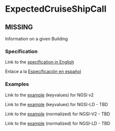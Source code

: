 # ExpectedCruiseShipCall
  ## MISSING

  Information on a given Building
  ### Specification

  Link to the [specification in English](https://egitlab.iti.es/dataports/data_processing/datamodel/-/tree/master/PortManagement/ExpectedCruiseShipCall/doc/spec_EN.md")

  Enlace a la [Especificación en español](https://egitlab.iti.es/dataports/data_processing/datamodel/-/tree/master/PortManagement/ExpectedCruiseShipCall/doc/spec_ES.md")

  ### Examples

  Link to the [example](https://egitlab.iti.es/dataports/data_processing/datamodel/-/tree/master/PortManagement/ExpectedCruiseShipCall/examples/example.json) (keyvalues) for NGSI v2

  Link to the [example](https://egitlab.iti.es/dataports/data_processing/datamodel/-/tree/master/PortManagement/ExpectedCruiseShipCall/examples/example.jsonld) (keyvalues) for NGSI-LD - TBD

  Link to the [example](https://egitlab.iti.es/dataports/data_processing/datamodel/-/tree/master/PortManagement/ExpectedCruiseShipCall/examples/example-normalized.json) (normalized) for NGSI-V2 - TBD

  Link to the [example](https://egitlab.iti.es/dataports/data_processing/datamodel/-/tree/master/PortManagement/ExpectedCruiseShipCall/examples/example-normalized.jsonld) (normalized) for NGSI-LD - TBD